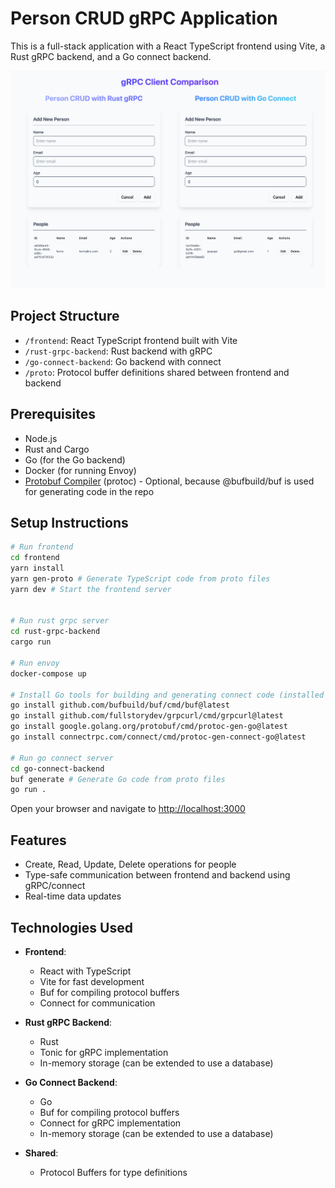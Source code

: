# Person CRUD gRPC Application

This is a full-stack application with a React TypeScript frontend using Vite, a Rust gRPC backend, and a Go connect backend.

![alt text](image.png)

## Project Structure

- `/frontend`: React TypeScript frontend built with Vite
- `/rust-grpc-backend`: Rust backend with gRPC
- `/go-connect-backend`: Go backend with connect
- `/proto`: Protocol buffer definitions shared between frontend and backend

## Prerequisites

- Node.js
- Rust and Cargo
- Go (for the Go backend)
- Docker (for running Envoy)
- [Protobuf Compiler](https://grpc.io/docs/protoc-installation/) (protoc) - Optional, because @bufbuild/buf is used for generating code in the repo

## Setup Instructions

```bash
# Run frontend
cd frontend
yarn install
yarn gen-proto # Generate TypeScript code from proto files
yarn dev # Start the frontend server


# Run rust grpc server
cd rust-grpc-backend
cargo run

# Run envoy
docker-compose up

# Install Go tools for building and generating connect code (installed globally)
go install github.com/bufbuild/buf/cmd/buf@latest
go install github.com/fullstorydev/grpcurl/cmd/grpcurl@latest
go install google.golang.org/protobuf/cmd/protoc-gen-go@latest
go install connectrpc.com/connect/cmd/protoc-gen-connect-go@latest

# Run go connect server
cd go-connect-backend
buf generate # Generate Go code from proto files
go run .
```

Open your browser and navigate to [http://localhost:3000](http://localhost:3000)

## Features

- Create, Read, Update, Delete operations for people
- Type-safe communication between frontend and backend using gRPC/connect
- Real-time data updates

## Technologies Used

- **Frontend**:

  - React with TypeScript
  - Vite for fast development
  - Buf for compiling protocol buffers
  - Connect for communication

- **Rust gRPC Backend**:

  - Rust
  - Tonic for gRPC implementation
  - In-memory storage (can be extended to use a database)

- **Go Connect Backend**:

  - Go
  - Buf for compiling protocol buffers
  - Connect for gRPC implementation
  - In-memory storage (can be extended to use a database)

- **Shared**:
  - Protocol Buffers for type definitions

